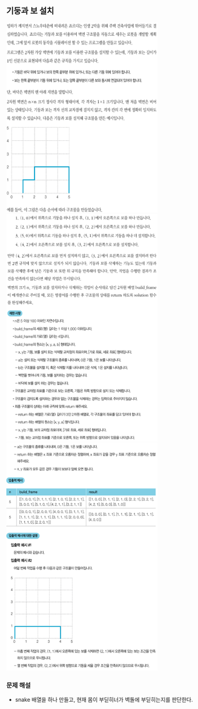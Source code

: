 ## 기둥과 보 설치
<div>
    <img src="image1.PNG" width="400" height="500">
</div>
<div>
    <img src="image2.PNG" width="400" height="600">
</div>
<div>
    <img src="image3.PNG" width="400" height="600">
</div>

### 문제 해설
- snake 배열을 하나 만들고, 현재 몸이 부딛히너가 벽돌에 부딛히는지를 판단한다.
